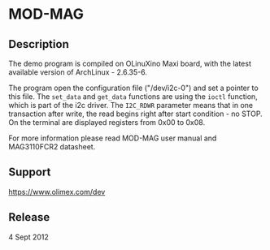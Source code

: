 # MOD-MAG

## Description

The demo program is compiled on OLinuXino Maxi board, with the latest available version of ArchLinux - 2.6.35-6.

The program open the configuration file ("/dev/i2c-0") and set a pointer to this file.
The ``set_data`` and ``get_data`` functions are using the ``ioctl`` function, which is part of the i2c driver.
The ``I2C_RDWR`` parameter means that in one transaction after write, the read begins right after start condition - no STOP.
On the terminal are displayed registers from 0x00 to 0x08. 

For more information please read MOD-MAG user manual and MAG3110FCR2 datasheet.

## Support

https://www.olimex.com/dev

## Release

4 Sept 2012
